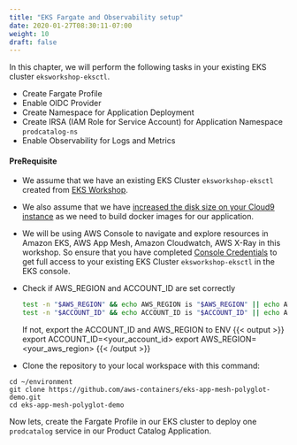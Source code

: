 ```yaml
---
title: "EKS Fargate and Observability setup"
date: 2020-01-27T08:30:11-07:00
weight: 10
draft: false
---
```


In this chapter, we will perform the following tasks in your existing EKS cluster `eksworkshop-eksctl`.
* Create Fargate Profile
* Enable OIDC Provider
* Create Namespace for Application Deployment
* Create IRSA (IAM Role for Service Account) for Application Namespace `prodcatalog-ns`
* Enable Observability for Logs and Metrics

#### PreRequisite

* We assume that we have an existing EKS Cluster `eksworkshop-eksctl` created from [EKS Workshop](/030_eksctl/launcheks/).

* We also assume that we have [increased the disk size on your Cloud9 instance](020_prerequisites/workspace/#increase-the-disk-size-on-the-cloud9-instance) as we need to build docker images for our application.

* We will be using AWS Console to navigate and explore resources in Amazon EKS, AWS App Mesh, Amazon Cloudwatch, AWS X-Ray in this workshop. 
So ensure that you have completed [Console Credentials](/030_eksctl/console/) to get full access to your existing EKS Cluster `eksworkshop-eksctl` in the EKS console.

* Check if AWS_REGION and ACCOUNT_ID are set correctly
    ```sh
    test -n "$AWS_REGION" && echo AWS_REGION is "$AWS_REGION" || echo AWS_REGION is not set
    test -n "$ACCOUNT_ID" && echo ACCOUNT_ID is "$ACCOUNT_ID" || echo ACCOUNT_ID is not set
    ```
    If not, export the ACCOUNT_ID and AWS_REGION to ENV
    {{< output >}}
export ACCOUNT_ID=<your_account_id>
export AWS_REGION=<your_aws_region>
    {{< /output >}}
      
* Clone the repository to your local workspace with this command:
```
cd ~/environment
git clone https://github.com/aws-containers/eks-app-mesh-polyglot-demo.git
cd eks-app-mesh-polyglot-demo
```

Now lets, create the Fargate Profile in our EKS cluster to deploy one `prodcatalog` service in our Product Catalog Application.
